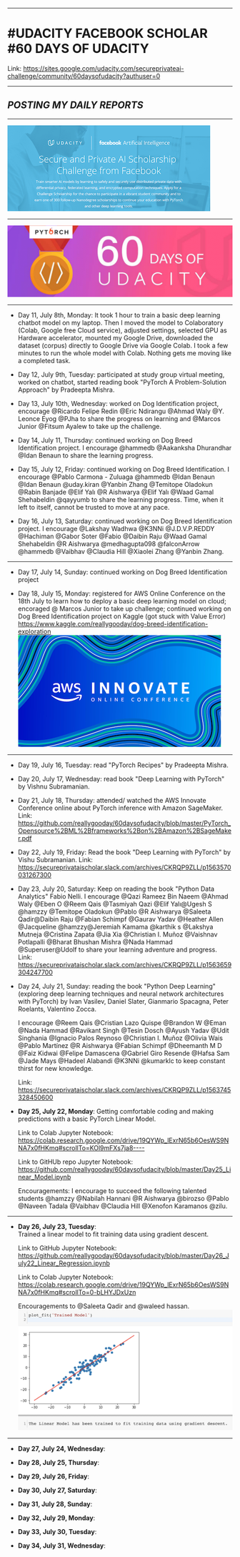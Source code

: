 ____

#        **#UDACITY FACEBOOK SCHOLAR**                         **#60 DAYS OF UDACITY** 

Link: https://sites.google.com/udacity.com/secureprivateai-challenge/community/60daysofudacity?authuser=0
____

## *POSTING MY DAILY REPORTS*


____
![alt text](/image/ai.png)
____
![alt text](/image/l.png)

____

- Day 11, July 8th, Monday:  It took 1 hour to train a basic deep learning chatbot model on my laptop. Then I moved the model to Colaboratory (Colab, Google free Cloud service), adjusted settings, selected GPU as Hardware accelerator, mounted my Google Drive, downloaded the dataset (corpus) directly to Google Drive via Google Colab. I took a few minutes to run the whole model with Colab. Nothing gets me moving like a completed task.


- Day 12, July 9th, Tuesday: participated at study group virtual meeting, worked on chatbot, started reading book "PyTorch A Problem-Solution Approach" by Pradeepta Mishra.


- Day 13, July 10th, Wednesday: worked on Dog Identification project, encourage @Ricardo Felipe Redin @Eric Ndirangu @Ahmad Waly @Y. Leonce Eyog  @PJha to share the progress on learning and @Marcos Junior @Fitsum Ayalew to take up the challenge.


- Day 14, July 11, Thursday: continued working on Dog Breed Identification project. I encourage @hammedb @Aakanksha Dhurandhar @Idan Benaun to share the learning progress.


- Day 15, July 12, Friday: continued working on Dog Breed Identification. I encourage @Pablo Carmona - Zuluaga @hammedb @Idan Benaun @Idan Benaun @uday.kiran @Yanbin Zhang @Temitope Oladokun @Rabin Banjade @Elif Yalı @R Aishwarya @Elif Yalı @Waad Gamal Shehabeldin @qayyumb to share the learning progress. Time, when it left to itself, cannot be trusted to move at any pace.


- Day 16, July 13, Saturday: continued working on Dog Breed Identification project. I encourage @Lakshay Wadhwa @K3NNi @J.D.V.P.REDDY @Hachiman @Gabor Soter @Fabio @Daibin Raju @Waad Gamal Shehabeldin @R Aishwarya @medhagupta098 @falconArrow @hammedb @Vaibhav @Claudia Hill @Xiaolei Zhang @Yanbin Zhang.
____

- Day 17, July 14, Sunday: continued working on Dog Breed Identification project

- Day 18, July 15, Monday: registered for AWS Online Conference on the 18th July to learn how to deploy a basic deep learning model on cloud; encoraged @ Marcos Junior to take up challenge; continued working on Dog Breed Identification project on Kaggle (got stuck with Value Error) https://www.kaggle.com/reallygooday/dog-breed-identification-exploration
![alt text](/image/innovate.png)
____

- Day 19, July 16, Tuesday: read "PyTorch Recipes" by Pradeepta Mishra.

- Day 20, July 17, Wednesday: read book "Deep Learning with PyTorch" by Vishnu Subramanian.

- Day 21, July 18, Thursday: attended/ watched the AWS Innovate Conference online about PyTorch inference with Amazon SageMaker.
Link: https://github.com/reallygooday/60daysofudacity/blob/master/PyTorch_Opensource%2BML%2Bframeworks%2Bon%2BAmazon%2BSageMaker.pdf


- Day 22, July 19, Friday: Read the book "Deep Learning with PyTorch" by Vishu Subramanian.
Link: https://secureprivataischolar.slack.com/archives/CKRQP9ZLL/p1563570031267300


- Day 23, July 20, Saturday: Keep on reading the book "Python Data Analytics" Fabio Nelli.
I encourage @Qazi Rameez Bin Naeem @Ahmad Waly @Eben O @Reem Qais @Tasmiyah Qazi @Elif Yalı@Ugesh S @hamzzy @Temitope Oladokun @Pablo @R Aishwarya @Saleeta Qadir@Daibin Raju @Fabian Schimpf @Gaurav Yadav @Heather Allen @Jacqueline @hamzzy@Jeremiah Kamama @karthik s @Lakshya Mutneja @Cristina Zapata @Jia Xia @Christian I. Muñoz @Vaishnav Potlapalli @Bharat Bhushan Mishra @Nada Hammad @Superuser@Udolf to share your learning adventure and progress.
Link: https://secureprivataischolar.slack.com/archives/CKRQP9ZLL/p1563659304247700


- Day 24, July 21, Sunday:  reading the book "Python Deep Learning" (exploring deep learning techniques and neural network architectures   with PyTorch)
  by Ivan Vasilev, Daniel Slater, Gianmario Spacagna, Peter Roelants, Valentino Zocca.
  
  I encourage @Reem Qais @Cristian Lazo Quispe @Brandon W @Eman @Nada Hammad @Ravikant Singh @Tesin Dosch @Ayush Yadav @Udit Singhania     @Ignacio Palos Reynoso @Christian I. Muñoz @Olivia Wais @Pablo Martínez @R Aishwarya @Fabian Schimpf @Dheemanth M D @Faiz Kidwai         @Felipe Damascena @Gabriel Giro Resende @Hafsa Sam @Jade Mays @Hadeel Alabandi @K3NNi @kumarklc to keep constant thirst for new         knowledge.
  
  Link: https://secureprivataischolar.slack.com/archives/CKRQP9ZLL/p1563745328450600


- **Day 25, July 22, Monday**:                                                                                                                 Getting comfortable coding and making predictions with a basic PyTorch Linear Model. 

    Link to Colab Jupyter Notebook:
    https://colab.research.google.com/drive/19QYWp_lExrN65b6OesWS9NNA7x0fHKmq#scrollTo=KOl9mFXs7ja8----
  
    Link to GitHUb repo Jupyter Notebook: 
    https://github.com/reallygooday/60daysofudacity/blob/master/Day25_Linear_Model.ipynb
  
    Encouragements: I encourage to succeed the following talented students @hamzzy @Nabilah Hannani @R Aishwarya @birozso @Pablo @Naveen     Tadala @Vaibhav     @Claudia Hill @Xenofon Karamanos @zilu.
____
- **Day 26, July 23, Tuesday**:  
    Trained a linear model to fit training data using gradient descent. 
    
    Link to GitHub Jupyter Notebook: https://github.com/reallygooday/60daysofudacity/blob/master/Day26_July22_Linear_Regression.ipynb  

    Link to Colab Jupyter Notebook:  https://colab.research.google.com/drive/19QYWp_lExrN65b6OesWS9NNA7x0fHKmq#scrollTo=0-bLHYJDxUzn
    
    Encouragements to @Saleeta Qadir and @waleed hassan.
![alt text](/image/lr.png)
____

- **Day 27, July 24, Wednesday**:  


- **Day 28, July 25, Thursday**:  


- **Day 29, July 26, Friday**:  


- **Day 30, July 27, Saturday**:  


- **Day 31, July 28, Sunday**:  


- **Day 32, July 29, Monday**:  


- **Day 33, July 30, Tuesday**:  


- **Day 34, July 31, Wednesday**:  







